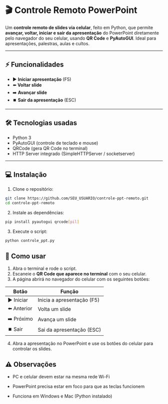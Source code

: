 # 🎬 Controle Remoto PowerPoint

Um **controle remoto de slides via celular**, feito em Python, que permite **avançar, voltar, iniciar e sair da apresentação** do PowerPoint diretamente pelo navegador do seu celular, usando **QR Code** e **PyAutoGUI**. Ideal para apresentações, palestras, aulas e cultos.

---

## ⚡ Funcionalidades

- ▶️ **Iniciar apresentação** (F5)  
- ⬅️ **Voltar slide**  
- ➡️ **Avançar slide**  
- ⏹️ **Sair da apresentação** (ESC)  


---

## 🛠 Tecnologias usadas

- Python 3  
- PyAutoGUI (controle de teclado e mouse)  
- QRCode (gera QR Code no terminal)  
- HTTP Server integrado (SimpleHTTPServer / socketserver)  

---

## 💻 Instalação

1. Clone o repositório:

```bash
git clone https://github.com/SEU_USUARIO/controle-ppt-remoto.git
cd controle-ppt-remoto
```
2. Instale as dependências:
```bash
pip install pyautogui qrcode[pil]
```
3. Execute o script:
```bash
python controle_ppt.py
```
## 📱 Como usar

1. Abra o terminal e rode o script.  
2. Escaneie o **QR Code que aparece no terminal** com o seu celular.  
3. A página abrirá no navegador do celular com os seguintes botões:

| Botão       | Função                        |
|-------------|-------------------------------|
| ▶️ Iniciar  | Inicia a apresentação (F5)    |
| ⬅️ Anterior | Volta um slide                |
| ➡️ Próximo  | Avança um slide               |
| ⏹️ Sair     | Sai da apresentação (ESC)     |

4. Abra a apresentação no PowerPoint e use os botões do celular para controlar os slides.


## ⚠️ Observações

- PC e celular devem estar na mesma rede Wi-Fi

- PowerPoint precisa estar em foco para que as teclas funcionem

- Funciona em Windows e Mac (Python instalado)
